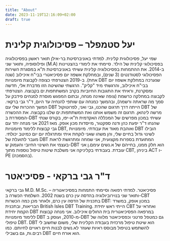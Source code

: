 ```yaml
---
title: "About"
date: 2023-11-19T12:16:09+02:00
draft: true
---
```


# יעל סטמפלר – פסיכולוגית קלינית
שמי יעל, פסיכולוגית קלינית. למדתי באוניברסיטת בר-אילן תואר ראשון בפסיכולוגיה ופילוסופיה, ותואר שני (M.A) בפסיכולוגי קלינית של הילד. סיימתי את לימודי בהצטיינות ב-2014. את ההתמחות בפסיכולוגיה קלינית עשיתי באוניברסיטת ת"א במסגרת השירות הפסיכולוגי לסטודנטים (3 שנים), ובמחלקת אשפוז יום פסיכיאטרי בבי"ח איכילוב (שנה אחת). ב-2019 הצטרפתי כצופה לקבוצת מיומנויות DBT שנערכה במחלקת אשפוז יום בבי"ח איכילוב, והרגשתי מיד "קליק". הרגשתי שהשיטה הזו מדברת אלי, חדשה ומסקרנת, וראיתי את התגובות החיוביות בקרב המשתתפות.ים בקבוצה. הצטרפתי לקבוצה במחלקה כרשמת (צופה שאינה מנחה, ובתום המפגש מוסרת למנחים פידבק על סמך מה שראתה ורשמה), ובהמשך כמנחה עם שותפי להנחיה עד היום, ד"ר גבי ברקאי. המשך ההכרות שלי עם DBT הייתה דרך תרגום שהכנו, גבי ואני, לפרוטוקול DBT של מרשה לינהאן. תרגום זה משמש אותנו ואת המשתתפות.ים שלנו בקבוצה. את ההכשרה המסודרת ב-DBT עשיתי במכון מפרשים של המכללה האקדמית ת"א-יפו, בקורס שנתי  שהנחו ד"ר יפעת כהן ודנה ספקטור, מייסדות מכון אופק. מאז 2021 אני מנחה יחד עם גבי קבוצות ללימוד מיומנויות DBT, ואוהבת מאוד את עבודתי. מיומנויות DBT הובילו לשינוי גדול בחיים שלי, והן משהו שאני לוקחת איתי ומתרגלת יום יום כמיטב יכולתי. מעבר לתועלת של DBT המתועדת בספרות מקצועית, אני שמחה ומתרגשת לראות בעצמי את השינוי החיובי והעמוק ש-DBT הוא חלק ממנו, בחייהם של א.נשים עימם.ן אני עובדת. 
בעבודתי בקליניקה אני משלבת שיטות טיפול נוספות מתוך CBT, ביניהן ACT ו-PE (בהסמכה). 

# ד"ר גבי ברקאי - פסיכיאטר
גבי ברקאי M.D. M.Sc. – פסיכיאטר. למדתי רפואה וסיימתי התמחות בפסיכיאטריה ותואר שני בנוירוביולוגיה בהדסה עין כרם בשנת 2002. השלמתי הכשרה ב-CBT בתכנית של הדסה עין כרם, ולאחר מכן כמה הכשרות DBT: במכון אופק, במשרד הבריאות, ובתכנית British Isles DBT Training. הייתי ראש יחידת CBT ואחראי על הקמת יחידת DBT במרפאה הפסיכיאטרית בית החולים איכילוב. אני מנחה קבוצות ללימוד מיומנויות DBT מ-2010, ועוסק ב-DBT גם כמטפל פרטני וכפסיכיאטר מלווה של טיפולי DBT. DBT הוא שיטת טיפול מרכזית בעבודה הקלינית שלי, משום שחשוב לי להשתמש בטיפול מבוסס ראיות שעוזר לא.נשים לבנות חיים ראויים לחיותם. כמו רבים.ות, גם בשבילי DBT הוא אורח חיים.

